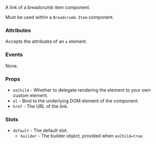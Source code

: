 A link of a breadcrumb item component.

Must be used within a `Breadcrumb.Item` component.

### Attributes

Accepts the attributes of an `a` element.

### Events

None.

### Props

- `asChild` - Whether to delegate rendering the element to your own custom element.
- `el` - Bind to the underlying DOM element of the component.
- `href` - The URL of the link.

### Slots

- `default` - The default slot.
  - `builder` - The builder object, provided when `asChild=true`.

<!-- @include(./example.md) -->
